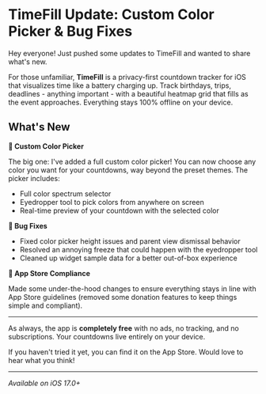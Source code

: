 # TimeFill Update: Custom Color Picker & Bug Fixes

Hey everyone! Just pushed some updates to TimeFill and wanted to share what's new.

For those unfamiliar, **TimeFill** is a privacy-first countdown tracker for iOS that visualizes time like a battery charging up. Track birthdays, trips, deadlines - anything important - with a beautiful heatmap grid that fills as the event approaches. Everything stays 100% offline on your device.

## What's New

**🎨 Custom Color Picker**

The big one: I've added a full custom color picker! You can now choose any color you want for your countdowns, way beyond the preset themes. The picker includes:
- Full color spectrum selector
- Eyedropper tool to pick colors from anywhere on screen
- Real-time preview of your countdown with the selected color

**🐛 Bug Fixes**

- Fixed color picker height issues and parent view dismissal behavior
- Resolved an annoying freeze that could happen with the eyedropper tool
- Cleaned up widget sample data for a better out-of-box experience

**🍎 App Store Compliance**

Made some under-the-hood changes to ensure everything stays in line with App Store guidelines (removed some donation features to keep things simple and compliant).

---

As always, the app is **completely free** with no ads, no tracking, and no subscriptions. Your countdowns live entirely on your device.

If you haven't tried it yet, you can find it on the App Store. Would love to hear what you think!

---

*Available on iOS 17.0+*

